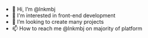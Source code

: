 - 👋 Hi, I’m @lnkmbj
- 👀 I'm interested in front-end development
- 💞️ I’m looking to create many projects
- 📫 How to reach me @lnkmbj on majority of platform

<!---
lnkmbj/lnkmbj is a ✨ special ✨ repository because its `README.md` (this file) appears on your GitHub profile.
You can click the Preview link to take a look at your changes.
--->

